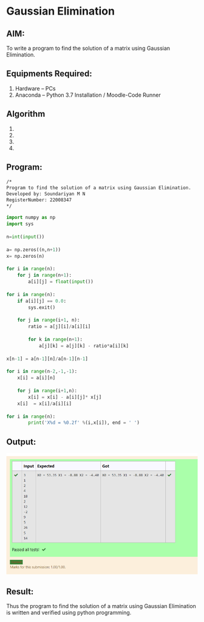 # Gaussian Elimination

## AIM:
To write a program to find the solution of a matrix using Gaussian Elimination.

## Equipments Required:
1. Hardware – PCs
2. Anaconda – Python 3.7 Installation / Moodle-Code Runner

## Algorithm
1. 
2. 
3. 
4. 

## Program:
```
/*
Program to find the solution of a matrix using Gaussian Elimination.
Developed by: Soundariyan M N
RegisterNumber: 22008347
*/
```
```python
import numpy as np
import sys

n=int(input())

a= np.zeros((n,n+1))
x= np.zeros(n)

for i in range(n):
    for j in range(n+1):
        a[i][j] = float(input())
        
for i in range(n):
    if a[i][j] == 0.0:
        sys.exit()
        
    for j in range(i+1, n):
        ratio = a[j][i]/a[i][i]
        
        for k in range(n+1):
            a[j][k] = a[j][k] - ratio*a[i][k]
            
x[n-1] = a[n-1][n]/a[n-1][n-1]

for i in range(n-2,-1,-1):
    x[i] = a[i][n]
    
    for j in range(i+1,n):
        x[i] = x[i] - a[i][j]* x[j]
    x[i]  = x[i]/a[i][i]
    
for i in range(n):
        print('X%d = %0.2f' %(i,x[i]), end = ' ')
```        

## Output:
![model](output.png)


## Result:
Thus the program to find the solution of a matrix using Gaussian Elimination is written and verified using python programming.

